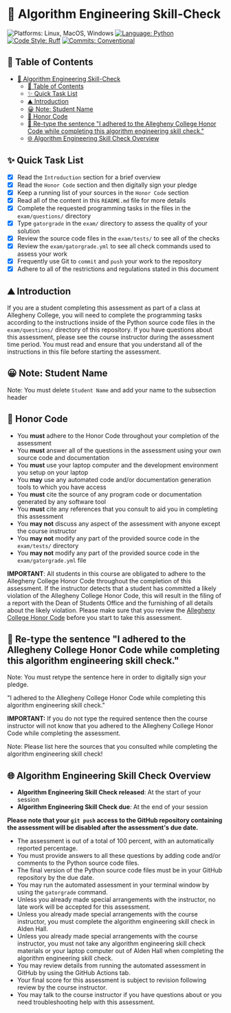 # :rocket: Algorithm Engineering Skill-Check

![Platforms: Linux, MacOS, Windows](https://img.shields.io/badge/Platform-Linux%20%7C%20MacOS%20%7C%20Windows-blue.svg)
[![Language: Python](https://img.shields.io/badge/Language-Python-blue.svg)](https://www.python.org/)
[![Code Style: Ruff](https://img.shields.io/badge/Code%20Style-Ruff-blue.svg)](https://github.com/astral-sh/ruff)
[![Commits: Conventional](https://img.shields.io/badge/Commits-Conventional-blue.svg)](https://www.conventionalcommits.org/en/v1.0.0/)

## :tada: Table of Contents

<!---toc start-->

* [:rocket: Algorithm Engineering Skill-Check](#rocket-algorithm-engineering-skill-check)
  * [:tada: Table of Contents](#tada-table-of-contents)
  * [:sparkles: Quick Task List](#sparkles-quick-task-list)
  * [:mountain: Introduction](#mountain-introduction)
  * [:grinning: Note: Student Name](#grinning-note-student-name)
  * [:construction: Honor Code](#construction-honor-code)
  * [:star2: Re-type the sentence "I adhered to the Allegheny College Honor Code while completing this algorithm engineering skill check."](#star2-re-type-the-sentence-i-adhered-to-the-allegheny-college-honor-code-while-completing-this-algorithm-engineering-skill-check)
  * [:globe_with_meridians: Algorithm Engineering Skill Check Overview](#globewithmeridians-algorithm-engineering-skill-check-overview)

<!---toc end-->

## :sparkles: Quick Task List

- [X] Read the `Introduction` section for a brief overview
- [X] Read the `Honor Code` section and then digitally sign your pledge
- [X] Keep a running list of your sources in the `Honor Code` section
- [X] Read all of the content in this `README.md` file for more details
- [X] Complete the requested programming tasks in the files in the `exam/questions/` directory
- [X] Type `gatorgrade` in the `exam/` directory to assess the quality of your solution
- [X] Review the source code files in the `exam/tests/` to see all of the checks
- [X] Review the `exam/gatorgrade.yml` to see all check commands used to assess your work
- [X] Frequently use Git to `commit` and `push` your work to the repository
- [X] Adhere to all of the restrictions and regulations stated in this document

## :mountain: Introduction

If you are a student completing this assessment as part of a class at Allegheny
College, you will need to complete the programming tasks according to the
instructions inside of the Python source code files in the `exam/questions/`
directory of this repository. If you have questions about this assessment,
please see the course instructor during the assessment time period. You must
read and ensure that you understand all of the instructions in this file before
starting the assessment.

## :grinning: Note: Student Name

Note: You must delete `Student Name` and add your name to the subsection header

## :construction: Honor Code

- You **must** adhere to the Honor Code throughout your completion of the assessment
- You **must** answer all of the questions in the assessment using your own source code and documentation
- You **must** use your laptop computer and the development environment you setup on your laptop
- You **may** use any automated code and/or documentation generation tools to which you have access
- You **must** cite the source of any program code or documentation generated by any software tool
- You **must** cite any references that you consult to aid you in completing this assessment
- You **may not** discuss any aspect of the assessment with anyone except the course instructor
- You **may not** modify any part of the provided source code in the `exam/tests/` directory
- You **may not** modify any part of the provided source code in the `exam/gatorgrade.yml` file

**IMPORTANT**: All students in this course are obligated to adhere to the
Allegheny College Honor Code throughout the completion of this assessment. If
the instructor detects that a student has committed a likely violation of the
Allegheny College Honor Code, this will result in the filing of a report with
the Dean of Students Office and the furnishing of all details about the likely
violation. Please make sure that you review the [Allegheny College Honor
Code](https://sites.allegheny.edu/about/honor-code/) before you start to take
this assessment.

## :star2: Re-type the sentence "I adhered to the Allegheny College Honor Code while completing this algorithm engineering skill check."

Note: You must retype the sentence here in order to digitally sign your pledge.

"I adhered to the Allegheny College Honor Code while completing this algorithm engineering skill check."

**IMPORTANT:** If you do not type the required sentence then the course
instructor will not know that you adhered to the Allegheny College Honor Code
while completing the assessment.

Note: Please list here the sources that you consulted while completing the
algorithm engineering skill check!

## :globe_with_meridians: Algorithm Engineering Skill Check Overview

- **Algorithm Engineering Skill Check released**: At the start of your session
- **Algorithm Engineering Skill Check due**: At the end of your session

**Please note that your `git push` access to the GitHub repository containing
the assessment will be disabled after the assessment's due date.**

- The assessment is out of a total of 100 percent, with an automatically
reported percentage.
- You must provide answers to all these questions by adding code and/or
comments to the Python source code files.
- The final version of the Python source code files must be in your GitHub
repository by the due date.
- You may run the automated assessment in your terminal window by using the
`gatorgrade` command.
- Unless you already made special arrangements with the instructor, no late
work will be accepted for this assessment.
- Unless you already made special arrangements with the course instructor, you
must complete the algorithm engineering skill check in Alden Hall.
- Unless you already made special arrangements with the course instructor, you
must not take any algorithm engineering skill check materials or your laptop
computer out of Alden Hall when completing the algorithm engineering skill
check.
- You may review details from running the automated assessment in GitHub by
using the GitHub Actions tab.
- Your final score for this assessment is subject to revision following review
by the course instructor.
- You may talk to the course instructor if you have questions about or you need
troubleshooting help with this assessment.
